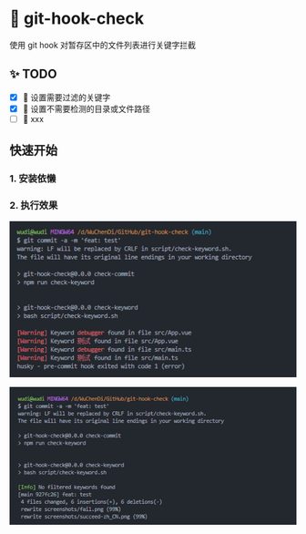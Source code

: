 # 🚀 git-hook-check

使用 git hook 对暂存区中的文件列表进行关键字拦截

## ✨ TODO

- [x] 🔨 设置需要过滤的关键字
- [x] 🔨 设置不需要检测的目录或文件路径
- [ ] 🔨 xxx

## 快速开始

### 1. 安装依懒


### 2. 执行效果

![fail](./screenshots/fail.png)

![succeed](./screenshots/succeed.png)
